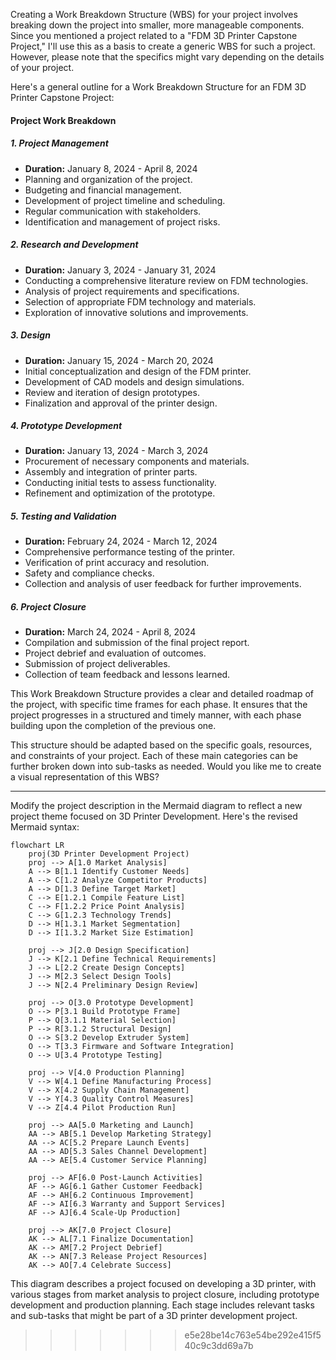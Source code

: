 
Creating a Work Breakdown Structure (WBS) for your project involves breaking down the project into smaller, more manageable components. Since you mentioned a project related to a "FDM 3D Printer Capstone Project," I'll use this as a basis to create a generic WBS for such a project. However, please note that the specifics might vary depending on the details of your project.

Here's a general outline for a Work Breakdown Structure for an FDM 3D Printer Capstone Project:

#### Project Work Breakdown

##### 1. **Project Management**
   - **Duration:** January 8, 2024 - April 8, 2024
   - Planning and organization of the project.
   - Budgeting and financial management.
   - Development of project timeline and scheduling.
   - Regular communication with stakeholders.
   - Identification and management of project risks.

##### 2. **Research and Development**
   - **Duration:** January 3, 2024 - January 31, 2024
   - Conducting a comprehensive literature review on FDM technologies.
   - Analysis of project requirements and specifications.
   - Selection of appropriate FDM technology and materials.
   - Exploration of innovative solutions and improvements.

##### 3. **Design**
   - **Duration:** January 15, 2024 - March 20, 2024
   - Initial conceptualization and design of the FDM printer.
   - Development of CAD models and design simulations.
   - Review and iteration of design prototypes.
   - Finalization and approval of the printer design.

##### 4. **Prototype Development**    
   - **Duration:** January 13, 2024 - March 3, 2024
   - Procurement of necessary components and materials.
   - Assembly and integration of printer parts.
   - Conducting initial tests to assess functionality.
   - Refinement and optimization of the prototype.

##### 5. **Testing and Validation**
   - **Duration:** February 24, 2024 - March 12, 2024  
   - Comprehensive performance testing of the printer.
   - Verification of print accuracy and resolution.
   - Safety and compliance checks.
   - Collection and analysis of user feedback for further improvements.

##### 6. **Project Closure**
   - **Duration:** March 24, 2024 - April 8, 2024
   - Compilation and submission of the final project report.
   - Project debrief and evaluation of outcomes.
   - Submission of project deliverables.
   - Collection of team feedback and lessons learned.

This Work Breakdown Structure provides a clear and detailed roadmap of the project, with specific time frames for each phase. It ensures that the project progresses in a structured and timely manner, with each phase building upon the completion of the previous one.

This structure should be adapted based on the specific goals, resources, and constraints of your project. Each of these main categories can be further broken down into sub-tasks as needed. Would you like me to create a visual representation of this WBS?

---
Modify the project description in the Mermaid diagram to reflect a new project theme focused on 3D Printer Development. Here's the revised Mermaid syntax:

```mermaid
flowchart LR
    proj(3D Printer Development Project)
    proj --> A[1.0 Market Analysis]
    A --> B[1.1 Identify Customer Needs]
    A --> C[1.2 Analyze Competitor Products]
    A --> D[1.3 Define Target Market]
    C --> E[1.2.1 Compile Feature List]
    C --> F[1.2.2 Price Point Analysis]
    C --> G[1.2.3 Technology Trends]
    D --> H[1.3.1 Market Segmentation]
    D --> I[1.3.2 Market Size Estimation]

    proj --> J[2.0 Design Specification]
    J --> K[2.1 Define Technical Requirements]
    J --> L[2.2 Create Design Concepts]
    J --> M[2.3 Select Design Tools]
    J --> N[2.4 Preliminary Design Review]

    proj --> O[3.0 Prototype Development]
    O --> P[3.1 Build Prototype Frame]
    P --> Q[3.1.1 Material Selection]
    P --> R[3.1.2 Structural Design]
    O --> S[3.2 Develop Extruder System]
    O --> T[3.3 Firmware and Software Integration]
    O --> U[3.4 Prototype Testing]

    proj --> V[4.0 Production Planning]
    V --> W[4.1 Define Manufacturing Process]
    V --> X[4.2 Supply Chain Management]
    V --> Y[4.3 Quality Control Measures]
    V --> Z[4.4 Pilot Production Run]

    proj --> AA[5.0 Marketing and Launch]
    AA --> AB[5.1 Develop Marketing Strategy]
    AA --> AC[5.2 Prepare Launch Events]
    AA --> AD[5.3 Sales Channel Development]
    AA --> AE[5.4 Customer Service Planning]

    proj --> AF[6.0 Post-Launch Activities]
    AF --> AG[6.1 Gather Customer Feedback]
    AF --> AH[6.2 Continuous Improvement]
    AF --> AI[6.3 Warranty and Support Services]
    AF --> AJ[6.4 Scale-Up Production]

    proj --> AK[7.0 Project Closure]
    AK --> AL[7.1 Finalize Documentation]
    AK --> AM[7.2 Project Debrief]
    AK --> AN[7.3 Release Project Resources]
    AK --> AO[7.4 Celebrate Success]
```

This diagram describes a project focused on developing a 3D printer, with various stages from market analysis to project closure, including prototype development and production planning. Each stage includes relevant tasks and sub-tasks that might be part of a 3D printer development project.

>>>>>>> e5e28be14c763e54be292e415f540c9c3dd69a7b

